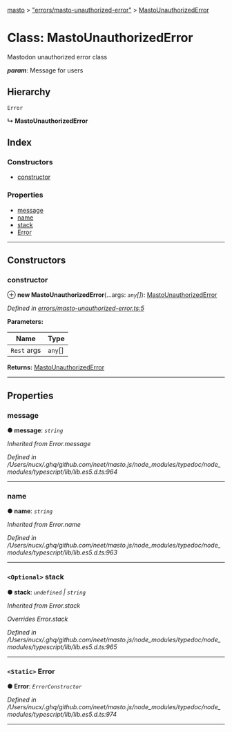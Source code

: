 [masto](../README.md) > ["errors/masto-unauthorized-error"](../modules/_errors_masto_unauthorized_error_.md) > [MastoUnauthorizedError](../classes/_errors_masto_unauthorized_error_.mastounauthorizederror.md)

# Class: MastoUnauthorizedError

Mastodon unauthorized error class

*__param__*: Message for users

## Hierarchy

 `Error`

**↳ MastoUnauthorizedError**

## Index

### Constructors

* [constructor](_errors_masto_unauthorized_error_.mastounauthorizederror.md#constructor)

### Properties

* [message](_errors_masto_unauthorized_error_.mastounauthorizederror.md#message)
* [name](_errors_masto_unauthorized_error_.mastounauthorizederror.md#name)
* [stack](_errors_masto_unauthorized_error_.mastounauthorizederror.md#stack)
* [Error](_errors_masto_unauthorized_error_.mastounauthorizederror.md#error)

---

## Constructors

<a id="constructor"></a>

###  constructor

⊕ **new MastoUnauthorizedError**(...args: *`any`[]*): [MastoUnauthorizedError](_errors_masto_unauthorized_error_.mastounauthorizederror.md)

*Defined in [errors/masto-unauthorized-error.ts:5](https://github.com/neet/masto.js/blob/a11943e/src/errors/masto-unauthorized-error.ts#L5)*

**Parameters:**

| Name | Type |
| ------ | ------ |
| `Rest` args | `any`[] |

**Returns:** [MastoUnauthorizedError](_errors_masto_unauthorized_error_.mastounauthorizederror.md)

___

## Properties

<a id="message"></a>

###  message

**● message**: *`string`*

*Inherited from Error.message*

*Defined in /Users/nucx/.ghq/github.com/neet/masto.js/node_modules/typedoc/node_modules/typescript/lib/lib.es5.d.ts:964*

___
<a id="name"></a>

###  name

**● name**: *`string`*

*Inherited from Error.name*

*Defined in /Users/nucx/.ghq/github.com/neet/masto.js/node_modules/typedoc/node_modules/typescript/lib/lib.es5.d.ts:963*

___
<a id="stack"></a>

### `<Optional>` stack

**● stack**: *`undefined` \| `string`*

*Inherited from Error.stack*

*Overrides Error.stack*

*Defined in /Users/nucx/.ghq/github.com/neet/masto.js/node_modules/typedoc/node_modules/typescript/lib/lib.es5.d.ts:965*

___
<a id="error"></a>

### `<Static>` Error

**● Error**: *`ErrorConstructor`*

*Defined in /Users/nucx/.ghq/github.com/neet/masto.js/node_modules/typedoc/node_modules/typescript/lib/lib.es5.d.ts:974*

___

